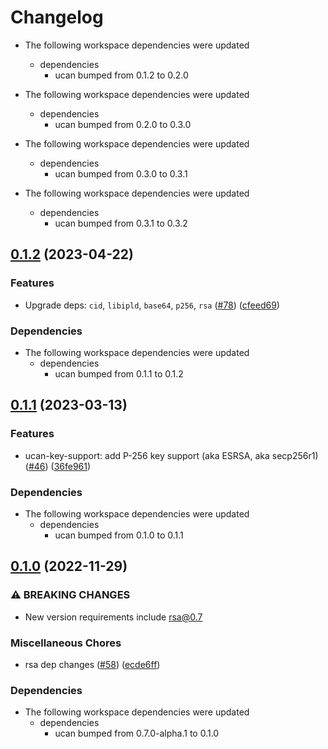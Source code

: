 # Changelog

* The following workspace dependencies were updated
  * dependencies
    * ucan bumped from 0.1.2 to 0.2.0

* The following workspace dependencies were updated
  * dependencies
    * ucan bumped from 0.2.0 to 0.3.0

* The following workspace dependencies were updated
  * dependencies
    * ucan bumped from 0.3.0 to 0.3.1

* The following workspace dependencies were updated
  * dependencies
    * ucan bumped from 0.3.1 to 0.3.2

## [0.1.2](https://github.com/ucan-wg/rs-ucan/compare/ucan-key-support-v0.1.1...ucan-key-support-v0.1.2) (2023-04-22)


### Features

* Upgrade deps: `cid`, `libipld`, `base64`, `p256`, `rsa` ([#78](https://github.com/ucan-wg/rs-ucan/issues/78)) ([cfeed69](https://github.com/ucan-wg/rs-ucan/commit/cfeed6903d9a53d3728f35914d670e3b7920d88d))


### Dependencies

* The following workspace dependencies were updated
  * dependencies
    * ucan bumped from 0.1.1 to 0.1.2

## [0.1.1](https://github.com/ucan-wg/rs-ucan/compare/ucan-key-support-v0.1.0...ucan-key-support-v0.1.1) (2023-03-13)


### Features

* ucan-key-support: add P-256 key support (aka ESRSA, aka secp256r1) ([#46](https://github.com/ucan-wg/rs-ucan/issues/46)) ([36fe961](https://github.com/ucan-wg/rs-ucan/commit/36fe9617513a25c7815772204a9426e0ca75ef7e))


### Dependencies

* The following workspace dependencies were updated
  * dependencies
    * ucan bumped from 0.1.0 to 0.1.1

## [0.1.0](https://github.com/ucan-wg/rs-ucan/compare/ucan-key-support-v0.1.0...ucan-key-support-v0.1.0) (2022-11-29)


### ⚠ BREAKING CHANGES

* New version requirements include rsa@0.7

### Miscellaneous Chores

* rsa dep changes ([#58](https://github.com/ucan-wg/rs-ucan/issues/58)) ([ecde6ff](https://github.com/ucan-wg/rs-ucan/commit/ecde6ffce6ad07c1ccb1c9d2257a3f7650189afc))


### Dependencies

* The following workspace dependencies were updated
  * dependencies
    * ucan bumped from 0.7.0-alpha.1 to 0.1.0
